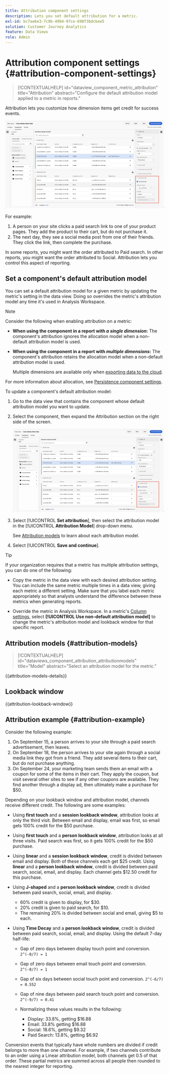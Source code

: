 ```yaml
---
title: Attribution component settings
description: Lets you set default attribution for a metric.
exl-id: bc7ae6e3-7c9b-4994-97ce-690f3bdcbee5
solution: Customer Journey Analytics
feature: Data Views
role: Admin
---
```

# Attribution component settings {#attribution-component-settings}

<!-- markdownlint-disable MD034 -->

>[!CONTEXTUALHELP]
>id="dataview_component_metric_attribution"
>title="Attribution"
>abstract="Configure the default attribution model applied to a metric in reports."

<!-- markdownlint-enable MD034 -->


Attribution lets you customize how dimension items get credit for success events. 

![Data views window highlighting the Set attribution option](../assets/attribution-settings.png)

For example:

1. A person on your site clicks a paid search link to one of your product pages. They add the product to their cart, but do not purchase it.
2. The next day, they see a social media post from one of their friends. They click the link, then complete the purchase.

In some reports, you might want the order attributed to Paid search. In other reports, you might want the order attributed to Social. Attribution lets you control this aspect of reporting.

## Set a component's default attribution model

You can set a default attribution model for a given metric by updating the metric's setting in the data view. Doing so overrides the metric's attribution model any time it's used in Analysis Workspace.

>[!NOTE]
>
>Consider the following when enabling attribution on a metric:
>
>* **When using the component in a report with *a single dimension*:** The component's attribution ignores the allocation model when a non-default attribution model is used.
>
>* **When using the component in a report with *multiple dimensions*:** The component's attribution retains the allocation model when a non-default attribution model is used.
>
>   Multiple dimensions are available only when [exporting data to the cloud](/help/analysis-workspace/export/export-cloud.md).
>
> For more information about allocation, see [Persistence component settings](/help/data-views/component-settings/persistence.md).

To update a component's default attribution model: 

1. Go to the data view that contains the component whose default attribution model you want to update.

1. Select the component, then expand the Attribution section on the right side of the screen.

   ![Data views window highlighting the Set attribution option](../assets/attribution-settings.png)

1. Select [!UICONTROL **Set attribution**], then select the attribution model in the [!UICONTROL **Attribution Model**] drop-down menu.

   See [Attribution models](#attribution-models) to learn about each attribution model.

1. Select [!UICONTROL **Save and continue**].

>[!TIP]
>
>If your organization requires that a metric has multiple attribution settings, you can do one of the following:
>
> * Copy the metric in the data view with each desired attribution setting. You can include the same metric multiple times in a data view, giving each metric a different setting. Make sure that you label each metric appropriately so that analysts understand the difference between these metrics when generating reports.
>
> * Override the metric in Analysis Workspace. In a metric's [Column settings](/help/analysis-workspace/visualizations/freeform-table/column-row-settings/column-settings.md), select **[!UICONTROL Use non-default attribution model]** to change the metric's attribution model and lookback window for that specific report.

## Attribution models {#attribution-models}

<!-- markdownlint-disable MD034 -->

>[!CONTEXTUALHELP]
>id="dataviews_component_attribution_attributionmodels"
>title="Model"
>abstract="Select an attribution model for the metric."

<!-- markdownlint-enable MD034 -->

{{attribution-models-details}}


## Lookback window

{{attribution-lookback-window}}



## Attribution example {#attribution-example}

Consider the following example:

1. On September 15, a person arrives to your site through a paid search advertisement, then leaves.
1. On September 18, the person arrives to your site again through a social media link they got from a friend. They add several items to their cart, but do not purchase anything.
1. On September 24, your marketing team sends them an email with a coupon for some of the items in their cart. They apply the coupon, but visit several other sites to see if any other coupons are available. They find another through a display ad, then ultimately make a purchase for $50.

Depending on your lookback window and attribution model, channels receive different credit. The following are some examples:

* Using **first touch** and a **session lookback window**, attribution looks at only the third visit. Between email and display, email was first, so email gets 100% credit for the $50 purchase.

* Using **first touch** and a **person lookback window**, attribution looks at all three visits. Paid search was first, so it gets 100% credit for the $50 purchase.

* Using **linear** and a **session lookback window**, credit is divided between email and display. Both of these channels each get $25 credit.
Using **linear** and a **person lookback window**, credit is divided between paid search, social, email, and display. Each channel gets $12.50 credit for this purchase.

* Using **J-shaped** and a **person lookback window**, credit is divided between paid search, social, email, and display.

  * 60% credit is given to display, for $30.
  * 20% credit is given to paid search, for $10.
  * The remaining 20% is divided between social and email, giving $5 to each.

* Using **Time Decay** and a **person lookback window**, credit is divided between paid search, social, email, and display. Using the default 7-day half-life:

  * Gap of zero days between display touch point and conversion. `2^(-0/7) = 1`
  * Gap of zero days between email touch point and conversion. `2^(-0/7) = 1`
  * Gap of six days between social touch point and conversion. `2^(-6/7) = 0.552`
  * Gap of nine days between paid search touch point and conversion. `2^(-9/7) = 0.41`
  * Normalizing these values results in the following:
  
      * Display: 33.8%, getting $16.88
      * Email: 33.8% getting $16.88
      * Social: 18.6%, getting $9.32
      * Paid Search: 13.8%, getting $6.92

Conversion events that typically have whole numbers are divided if credit belongs to more than one channel. For example, if two channels contribute to an order using a Linear attribution model, both channels get 0.5 of that order. These partial metrics are summed across all people then rounded to the nearest integer for reporting.


